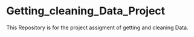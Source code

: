 # Getting_cleaning_Data_Project
This Repository is for the project assigment of getting and cleaning Data. 
